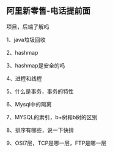 ## 阿里新零售-电话提前面

项目，后端了解吗

1、java垃圾回收

2、hashmap

3、hashmap是安全的吗

4、进程和线程

5、什么是事务，事务的特性

6、Mysql中的隔离

7、MYSQL的索引，b+树和b树的区别

8、排序有哪些，说一下快排

9、OSI7层，TCP是哪一层，FTP是哪一层

